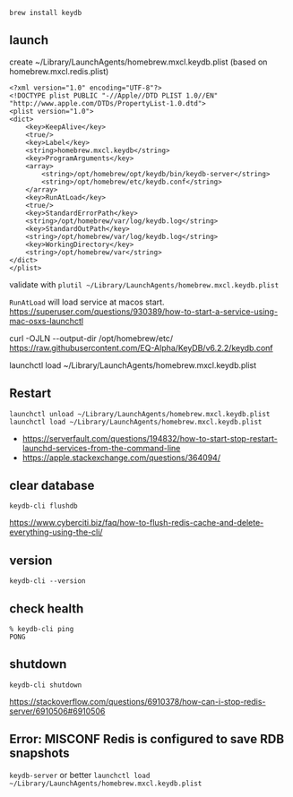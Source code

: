 `brew install keydb`

## launch

create ~/Library/LaunchAgents/homebrew.mxcl.keydb.plist (based on homebrew.mxcl.redis.plist)

```
<?xml version="1.0" encoding="UTF-8"?>
<!DOCTYPE plist PUBLIC "-//Apple//DTD PLIST 1.0//EN" "http://www.apple.com/DTDs/PropertyList-1.0.dtd">
<plist version="1.0">
<dict>
	<key>KeepAlive</key>
	<true/>
	<key>Label</key>
	<string>homebrew.mxcl.keydb</string>
	<key>ProgramArguments</key>
	<array>
		<string>/opt/homebrew/opt/keydb/bin/keydb-server</string>
		<string>/opt/homebrew/etc/keydb.conf</string>
	</array>
	<key>RunAtLoad</key>
	<true/>
	<key>StandardErrorPath</key>
	<string>/opt/homebrew/var/log/keydb.log</string>
	<key>StandardOutPath</key>
	<string>/opt/homebrew/var/log/keydb.log</string>
	<key>WorkingDirectory</key>
	<string>/opt/homebrew/var</string>
</dict>
</plist>
```

validate with `plutil ~/Library/LaunchAgents/homebrew.mxcl.keydb.plist`

`RunAtLoad` will load service at macos start. https://superuser.com/questions/930389/how-to-start-a-service-using-mac-osxs-launchctl

curl -OJLN --output-dir /opt/homebrew/etc/ https://raw.githubusercontent.com/EQ-Alpha/KeyDB/v6.2.2/keydb.conf

launchctl load ~/Library/LaunchAgents/homebrew.mxcl.keydb.plist

## Restart

```
launchctl unload ~/Library/LaunchAgents/homebrew.mxcl.keydb.plist
launchctl load ~/Library/LaunchAgents/homebrew.mxcl.keydb.plist
```

- https://serverfault.com/questions/194832/how-to-start-stop-restart-launchd-services-from-the-command-line
- https://apple.stackexchange.com/questions/364094/

## clear database

`keydb-cli flushdb`

https://www.cyberciti.biz/faq/how-to-flush-redis-cache-and-delete-everything-using-the-cli/

## version

`keydb-cli --version`

## check health

```shel
% keydb-cli ping
PONG
```

## shutdown

`keydb-cli shutdown`

https://stackoverflow.com/questions/6910378/how-can-i-stop-redis-server/6910506#6910506

## Error: MISCONF Redis is configured to save RDB snapshots

`keydb-server` or better `launchctl load ~/Library/LaunchAgents/homebrew.mxcl.keydb.plist`
